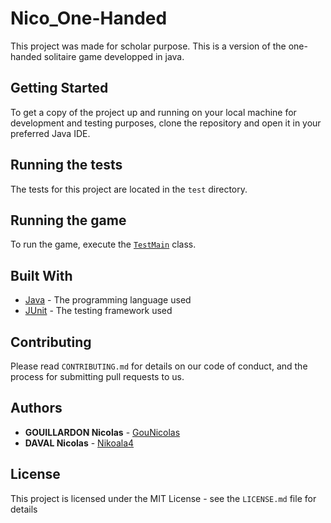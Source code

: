 # Nico_One-Handed

This project was made for scholar purpose.
This is a version of the one-handed solitaire game developped in java.

## Getting Started

To get a copy of the project up and running on your local machine for development and testing purposes, clone the repository and open it in your preferred Java IDE.

## Running the tests

The tests for this project are located in the `test` directory. 

## Running the game

To run the game, execute the [`TestMain`](./game/src/bin/test/TestMain.java) class.

## Built With

* [Java](https://www.java.com) - The programming language used
* [JUnit](https://junit.org/junit5/) - The testing framework used

## Contributing

Please read `CONTRIBUTING.md` for details on our code of conduct, and the process for submitting pull requests to us.

## Authors

* **GOUILLARDON Nicolas** - [GouNicolas](https://github.com/GouNicolas)
* **DAVAL Nicolas** - [Nikoala4](https://github.com/Nikoala4)

## License

This project is licensed under the MIT License - see the `LICENSE.md` file for details


